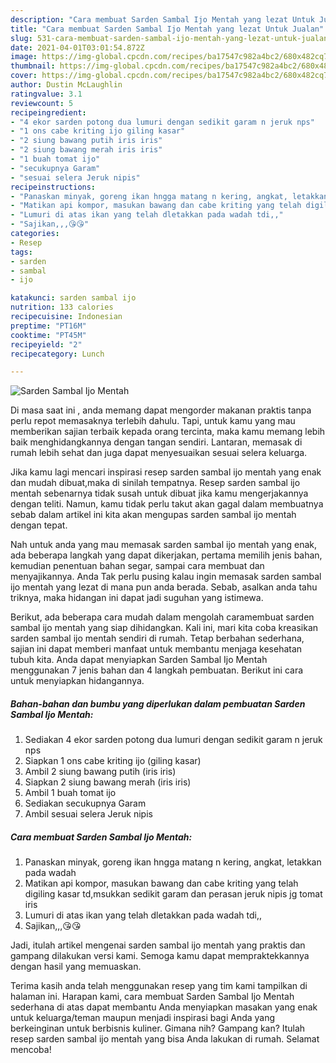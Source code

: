 ```yaml
---
description: "Cara membuat Sarden Sambal Ijo Mentah yang lezat Untuk Jualan"
title: "Cara membuat Sarden Sambal Ijo Mentah yang lezat Untuk Jualan"
slug: 531-cara-membuat-sarden-sambal-ijo-mentah-yang-lezat-untuk-jualan
date: 2021-04-01T03:01:54.872Z
image: https://img-global.cpcdn.com/recipes/ba17547c982a4bc2/680x482cq70/sarden-sambal-ijo-mentah-foto-resep-utama.jpg
thumbnail: https://img-global.cpcdn.com/recipes/ba17547c982a4bc2/680x482cq70/sarden-sambal-ijo-mentah-foto-resep-utama.jpg
cover: https://img-global.cpcdn.com/recipes/ba17547c982a4bc2/680x482cq70/sarden-sambal-ijo-mentah-foto-resep-utama.jpg
author: Dustin McLaughlin
ratingvalue: 3.1
reviewcount: 5
recipeingredient:
- "4 ekor sarden potong dua lumuri dengan sedikit garam n jeruk nps"
- "1 ons cabe kriting ijo giling kasar"
- "2 siung bawang putih iris iris"
- "2 siung bawang merah iris iris"
- "1 buah tomat ijo"
- "secukupnya Garam"
- "sesuai selera Jeruk nipis"
recipeinstructions:
- "Panaskan minyak, goreng ikan hngga matang n kering, angkat, letakkan pada wadah"
- "Matikan api kompor, masukan bawang dan cabe kriting yang telah digiling kasar td,msukkan sedikit garam dan perasan jeruk nipis jg tomat iris"
- "Lumuri di atas ikan yang telah dletakkan pada wadah tdi,,"
- "Sajikan,,,😘😘"
categories:
- Resep
tags:
- sarden
- sambal
- ijo

katakunci: sarden sambal ijo 
nutrition: 133 calories
recipecuisine: Indonesian
preptime: "PT16M"
cooktime: "PT45M"
recipeyield: "2"
recipecategory: Lunch

---
```



![Sarden Sambal Ijo Mentah](https://img-global.cpcdn.com/recipes/ba17547c982a4bc2/680x482cq70/sarden-sambal-ijo-mentah-foto-resep-utama.jpg)

Di masa  saat ini , anda memang dapat mengorder makanan praktis tanpa perlu repot memasaknya terlebih dahulu. Tapi, untuk kamu yang mau memberikan sajian terbaik kepada orang tercinta, maka kamu memang lebih baik menghidangkannya dengan tangan sendiri. Lantaran, memasak di rumah lebih sehat dan juga dapat menyesuaikan sesuai selera keluarga.

Jika kamu lagi mencari inspirasi resep sarden sambal ijo mentah yang enak dan mudah dibuat,maka di sinilah tempatnya. Resep sarden sambal ijo mentah  sebenarnya tidak susah untuk dibuat jika kamu mengerjakannya dengan teliti. Namun, kamu tidak perlu takut akan gagal dalam membuatnya 
sebab dalam artikel ini kita akan mengupas sarden sambal ijo mentah dengan tepat.  



Nah untuk anda yang mau memasak sarden sambal ijo mentah yang enak, ada beberapa langkah yang dapat dikerjakan, pertama memilih jenis bahan, kemudian penentuan bahan segar, sampai cara membuat dan menyajikannya. Anda Tak perlu pusing kalau ingin memasak sarden sambal ijo mentah yang lezat di mana pun anda berada. Sebab, asalkan anda  tahu triknya, maka hidangan ini dapat jadi suguhan yang istimewa.

Berikut, ada beberapa cara mudah dalam mengolah caramembuat sarden sambal ijo mentah yang siap dihidangkan. Kali ini, mari kita coba kreasikan sarden sambal ijo mentah sendiri di rumah. Tetap berbahan sederhana, sajian ini dapat memberi manfaat untuk membantu menjaga kesehatan tubuh kita. Anda dapat menyiapkan Sarden Sambal Ijo Mentah menggunakan 7 jenis bahan dan 4 langkah pembuatan. Berikut ini cara untuk menyiapkan hidangannya.

<!--inarticleads1-->

##### Bahan-bahan dan bumbu yang diperlukan dalam pembuatan Sarden Sambal Ijo Mentah:

1. Sediakan 4 ekor sarden potong dua lumuri dengan sedikit garam n jeruk nps
1. Siapkan 1 ons cabe kriting ijo (giling kasar)
1. Ambil 2 siung bawang putih (iris iris)
1. Siapkan 2 siung bawang merah (iris iris)
1. Ambil 1 buah tomat ijo
1. Sediakan secukupnya Garam
1. Ambil sesuai selera Jeruk nipis




<!--inarticleads2-->

##### Cara membuat Sarden Sambal Ijo Mentah:

1. Panaskan minyak, goreng ikan hngga matang n kering, angkat, letakkan pada wadah
1. Matikan api kompor, masukan bawang dan cabe kriting yang telah digiling kasar td,msukkan sedikit garam dan perasan jeruk nipis jg tomat iris
1. Lumuri di atas ikan yang telah dletakkan pada wadah tdi,,
1. Sajikan,,,😘😘




Jadi, itulah artikel mengenai  sarden sambal ijo mentah  yang praktis dan gampang dilakukan versi kami. Semoga kamu dapat mempraktekkannya dengan hasil yang memuaskan. 

Terima kasih anda telah menggunakan resep yang tim kami tampilkan di halaman ini. Harapan kami, cara membuat  Sarden Sambal Ijo Mentah sederhana di atas dapat membantu Anda menyiapkan masakan yang enak untuk keluarga/teman maupun menjadi inspirasi bagi Anda yang berkeinginan untuk berbisnis kuliner. Gimana nih? Gampang kan? Itulah resep sarden sambal ijo mentah yang bisa Anda lakukan di rumah. Selamat mencoba!

